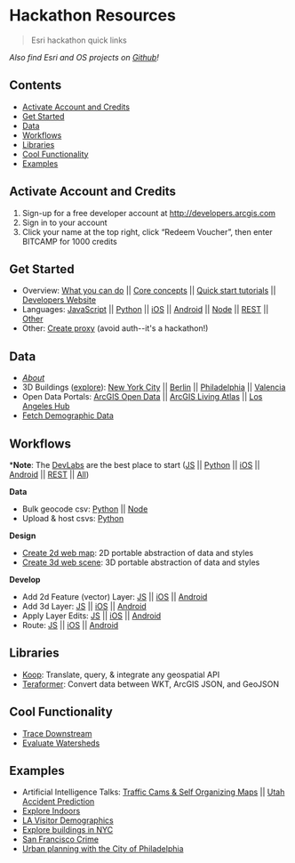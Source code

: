# Hackathon Resources
> Esri hackathon quick links

_Also find Esri and OS projects on [Github](https://github.com/esri)!_

## Contents

* [Activate Account and Credits](#activate-account-and-credits)
* [Get Started](#get-started)
* [Data](#data)
* [Workflows](#workflows)
* [Libraries](#libraries)
* [Cool Functionality](#cool-functionality)
* [Examples](#examples)

## Activate Account and Credits

1. Sign-up for a free developer account at <http://developers.arcgis.com>
2. Sign in to your account
3. Click your name at the top right, click “Redeem Voucher”, then enter BITCAMP for 1000 credits

## Get Started

* Overview: [What you can do](https://developers.arcgis.com/features/) || [Core concepts](https://developers.arcgis.com/documentation/) || [Quick start tutorials](https://developers.arcgis.com/labs/) || [Developers Website](https://developers.arcgis.com/)
* Languages: [JavaScript](https://developers.arcgis.com/javascript/) || [Python](https://developers.arcgis.com/python/) || [iOS](https://developers.arcgis.com/ios/latest/) || [Android](https://developers.arcgis.com/android/latest/) || [Node](https://github.com/esri/arcgis-rest-js) || [REST](https://developers.arcgis.com/rest/) || [Other](https://developers.arcgis.com/documentation/)
* Other: [Create proxy](https://developers.arcgis.com/documentation/core-concepts/security-and-authentication/working-with-proxies/) (avoid auth--it's a hackathon!)

## Data

* *[About](http://www.arcgis.com/features/maps/index.html)*
* 3D Buildings ([explore](https://www.arcgis.com/home/webscene/viewer.html?webscene=08409d3e2d8543ca81217a88f428a502)): [New York City](https://tiles.arcgis.com/tiles/V6ZHFr6zdgNZuVG0/arcgis/rest/services/NYCatt/SceneServer) || [Berlin](https://tiles.arcgis.com/tiles/P3ePLMYs2RVChkJx/arcgis/rest/services/Buildings_Berlin/SceneServer) || [Philadelphia](http://scenesampleserverdev.arcgis.com/arcgis/rest/services/Hosted/Buildings_Philadelphia/SceneServer) || [Valencia](https://services1.arcgis.com/YFraetVkEAF1lMag/arcgis/rest/services/Valencia_3D_v2_local/SceneServer)
* Open Data Portals: [ArcGIS Open Data](http://hub.arcgis.com/pages/open-data) || [ArcGIS Living Atlas](https://livingatlas.arcgis.com/en/) || [Los Angeles Hub](http://geohub.lacity.org/)
* [Fetch Demographic Data](https://developers.arcgis.com/features/demographics/)

## Workflows

***Note**: The [DevLabs](https://developers.arcgis.com/labs/) are the best place to start ([JS](https://developers.arcgis.com/labs/browse/?topic=any&product=JavaScript) || [Python](https://developers.arcgis.com/labs/browse/?topic=any&product=Python) || [iOS](https://developers.arcgis.com/labs/browse/?topic=any&product=iOS) || [Android](https://developers.arcgis.com/labs/browse/?topic=any&product=Android) || [REST](https://developers.arcgis.com/labs/browse/?topic=any&product=REST-API) || [All](https://developers.arcgis.com/labs/browse/?))

**Data**

* Bulk geocode csv: [Python](https://github.com/mpayson/partner-python-tools/blob/master/bulk_ops/csv_geocode.ipynb) || [Node](https://github.com/Esri/arcgis-rest-js/tree/master/demos/batch-geocoder-node)
* Upload & host csvs: [Python](https://github.com/mpayson/partner-python-tools/blob/master/bulk_ops/csv_upload.ipynb)

**Design**

* [Create 2d web map](https://developers.arcgis.com/labs/arcgisonline/create-a-web-map/): 2D portable abstraction of data and styles
* [Create 3d web scene](https://developers.arcgis.com/labs/arcgisonline/create-a-web-scene/): 3D portable abstraction of data and styles

**Develop**

* Add 2d Feature (vector) Layer: [JS](/samples/2dLayer.html) || [iOS](https://developers.arcgis.com/labs/ios/create-a-2d-map-with-a-layer/) || [Android](https://developers.arcgis.com/labs/android/create-a-2d-map-with-a-layer/)
* Add 3d Layer: [JS](/samples/3dLayer.html) || [iOS](https://developers.arcgis.com/ios/latest/swift/sample-code/scene-layer-url-.htm) || [Android](https://developers.arcgis.com/android/latest/sample-code/scene-layer.htm)
* Apply Layer Edits: [JS](/samples/ApplyEdit.html) || [iOS](https://developers.arcgis.com/ios/latest/swift/guide/edit-features.htm) || [Android](https://developers.arcgis.com/android/latest/guide/edit-features.htm#ESRI_SECTION1_2A4C0222216A448C9CBAFCD0F75A21F6)
* Route: [JS](/samples/Route.html) || [iOS](https://developers.arcgis.com/ios/latest/swift/guide/find-a-route.htm) || [Android](https://developers.arcgis.com/labs/android/display-a-route/)

## Libraries

* [Koop](https://github.com/koopjs/koop): Translate, query, & integrate any geospatial API
* [Teraformer](https://github.com/esri/Terraformer): Convert data between WKT, ArcGIS JSON, and GeoJSON

## Cool Functionality

* [Trace Downstream](https://developers.arcgis.com/rest/elevation/api-reference/trace-downstream.htm)
* [Evaluate Watersheds](https://developers.arcgis.com/rest/elevation/api-reference/watershed.htm)

## Examples

* Artificial Intelligence Talks: [Traffic Cams & Self Organizing Maps](https://youtu.be/Cm_oAaQVWZ8?t=5m14s) || [Utah Accident Prediction](https://youtu.be/aKq50YM8a8w?t=3m11s)
* [Explore Indoors](https://mpayson.github.io/partner-pocs/indoor-reality/index.html)
* [LA Visitor Demographics](https://mpayson.github.io/partner-pocs/safegraph/index.html)
* [Explore buildings in NYC](https://esri.github.io/Manhattan-skyscraper-explorer/)
* [San Francisco Crime](https://coolmaps.esri.com/#4)
* [Urban planning with the City of Philadelphia](https://www.arcgis.com/apps/CEWebViewer/viewer.html?3dWebScene=86f88285788a4c53bd3d5dde6b315dfe)
